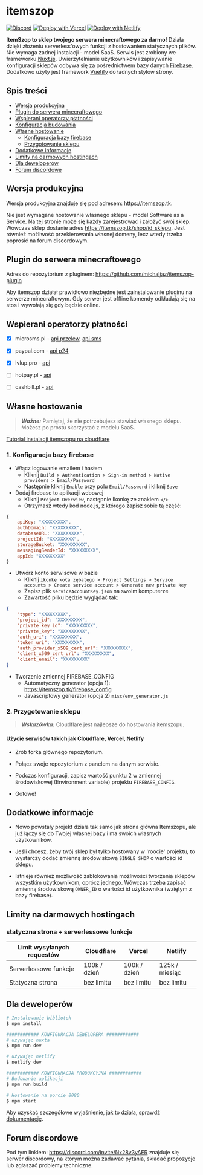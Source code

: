 # itemszop

[![Discord](https://img.shields.io/badge/discord-%237289DA.svg?style=for-the-badge&logo=discord&logoColor=white)](https://discord.com/invite/Nx28v3yAER)
[![Deploy with Vercel](https://vercel.com/button)](https://vercel.com/new/clone?repository-url=https://github.com/michaljaz/itemszop)
[![Deploy with Netlify](https://www.netlify.com/img/deploy/button.svg)](https://app.netlify.com/start/deploy?repository=https://github.com/michaljaz/itemszop)

**ItemSzop to sklep twojego serwera minecraftowego za darmo!** Działa dzięki złożeniu serverless'owych funkcji z hostowaniem statycznych plików. Nie wymaga żadnej instalacji - model SaaS. Serwis jest zrobiony we frameworku [Nuxt.js](https://nuxtjs.org/). Uwierzytelnianie użytkowników i zapisywanie konfiguracji sklepów odbywa się za pośrednictwem bazy danych [Firebase](https://firebase.google.com/). Dodatkowo użyty jest framework [Vuetify](https://vuetifyjs.com/) do ładnych stylów strony.



## Spis treści
- [Wersja produkcyjna](#wersja-produkcyjna)
- [Plugin do serwera minecraftowego](#plugin-do-serwera-minecraftowego)
- [Wspierani operatorzy płatności](#wspierani-operatorzy-płatności)
- [Konfiguracja budowania](#konfiguracja-budowania)
- [Własne hostowanie](#własne-hostowanie)
	- [Konfiguracja bazy firebase](#1-konfiguracja-bazy-firebase)
	- [Przygotowanie sklepu](#2-przygotowanie-sklepu)
- [Dodatkowe informacje](#dodatkowe-informacje)
- [Limity na darmowych hostingach](#limity-na-darmowych-hostingach)
- [Dla deweloperów](#dla-deweloperów)
- [Forum discordowe](#forum-discordowe)

## Wersja produkcyjna

Wersja produkcyjna znajduje się pod adresem: https://itemszop.tk.

Nie jest wymagane hostowanie własnego sklepu - model Software as a Service. Na tej stronie może się każdy zarejestrować i założyć swój sklep. Wówczas sklep dostanie adres https://itemszop.tk/shop/id_sklepu. Jest również możliwość przekierowania własnej domeny, lecz wtedy trzeba poprosić na forum discordowym.

## Plugin do serwera minecraftowego

Adres do repozytorium z pluginem: https://github.com/michaljaz/itemszop-plugin

Aby itemszop działał prawidłowo niezbędne jest zainstalowanie pluginu na serwerze minecraftowym. Gdy serwer jest offline komendy odkładają się na stos i wywołają się gdy będzie online.

## Wspierani operatorzy płatności

- [x] microsms.pl - [api przelew](https://microsms.pl/documents/przelewy_online.pdf), [api sms](https://microsms.pl/kernel/Mails/files/dokumentacja_techniczna_mirosms.pdf)
- [X] paypal.com - [api p24](https://developer.paypal.com/docs/checkout/apm/przelewy24/)
- [x] lvlup.pro - [api](https://api.lvlup.pro/v4/redoc)
- [ ] hotpay.pl - [api](https://hotpay.pl/dokumentacja-api/)
- [ ] cashbill.pl - [api](https://www.cashbill.pl/pobierz/api/)


## Własne hostowanie

> **_Ważne:_**  Pamiętaj, że nie potrzebujesz stawiać własnego sklepu. Możesz po prostu skorzystać z modelu SaaS.

[Tutorial instalacji itemszopu na cloudflare](https://streamable.com/wacai0)

### 1. Konfiguracja bazy firebase

- Włącz logowanie emailem i hasłem
	- Kliknij `Build > Authentication > Sign-in method > Native providers > Email/Password`
	- Następnie kliknij `Enable` przy polu `Email/Password` i kliknij `Save`
- Dodaj firebase to aplikacji webowej
	- Kliknij `Project Overview`, następnie Ikonkę ze znakiem `</>`
	- Otrzymasz wtedy kod node.js, z którego zapisz sobie tą część:
```js
{
	apiKey: "XXXXXXXXX",
	authDomain: "XXXXXXXXX",
	databaseURL: "XXXXXXXXX",
	projectId: "XXXXXXXXX",
	storageBucket: "XXXXXXXXX",
	messagingSenderId: "XXXXXXXXX",
	appId: "XXXXXXXXX"
}
```
- Utwórz konto serwisowe w bazie
	- Kliknij `ikonkę koła zębatego > Project Settings > Service accounts > Create service account > Generate new private key`
	- Zapisz plik `serviceAccountKey.json` na swoim komputerze
	- Zawartość pliku będzie wyglądać tak:
```json
{
	"type": "XXXXXXXXX",
	"project_id": "XXXXXXXXX",
	"private_key_id": "XXXXXXXXX",
	"private_key": "XXXXXXXXX",
	"auth_uri": "XXXXXXXXX",
	"token_uri": "XXXXXXXXX",
	"auth_provider_x509_cert_url": "XXXXXXXXX",
	"client_x509_cert_url": "XXXXXXXXX",
	"client_email": "XXXXXXXXX"
}
```

- Tworzenie zmiennej FIREBASE_CONFIG
	- Automatyczny generator (opcja 1): https://itemszop.tk/firebase_config
	- Javascriptowy generator (opcja 2) `misc/env_generator.js`

### 2. Przygotowanie sklepu

> **_Wskazówka:_**  Cloudflare jest najlepsze do hostowania itemszopu.

#### Użycie serwisów takich jak Cloudflare, Vercel, Netlify

- Zrób forka głównego repozytorium.

- Połącz swoje repozytorium z panelem na danym serwisie.

- Podczas konfiguracji, zapisz wartość punktu 2 w zmiennej środowiskowej (Environment variable) projektu `FIREBASE_CONFIG`.

- Gotowe!

## Dodatkowe informacje
- Nowo powstały projekt działa tak samo jak strona główna Itemszopu, ale już łączy się do Twojej własnej bazy i ma swoich własnych użytkowników.

- Jeśli chcesz, żeby twój sklep był tylko hostowany w 'roocie' projektu, to wystarczy dodać zmienną środowiskową ```SINGLE_SHOP``` o wartości id sklepu.

- Istnieje również możliwość zablokowania możliwości tworzenia sklepów wszystkim użytkownikom, oprócz jednego. Wówczas trzeba zapisać zmienną środowiskową ```OWNER_ID``` o wartości id użytkownika (wziętym z bazy firebase).

## Limity na darmowych hostingach

### statyczna strona + serverlessowe funkcje

| Limit wysyłanych requestów | Cloudflare | Vercel | Netlify |
| --- | --- | --- | --- |
| Serverlessowe funkcje | 100k / dzień | 100k / dzień | 125k / miesiąc |
| Statyczna strona | bez limitu | bez limitu | bez limitu |

## Dla deweloperów

```bash
# Instalowanie bibliotek
$ npm install

############ KONFIGURACJA DEWELOPERA ############
# używając nuxta
$ npm run dev

# używając netlify
$ netlify dev

############ KONFIGURACJA PRODUKCYJNA ############
# Budowanie aplikacji
$ npm run build

# Hostowanie na porcie 8080
$ npm start

```
Aby uzyskać szczegółowe wyjaśnienie, jak to działa, sprawdź [dokumentację](https://nuxtjs.org).

## Forum discordowe

Pod tym linkiem: https://discord.com/invite/Nx28v3yAER znajduje się serwer discordowy, na którym można zadawać pytania, składać propozycje lub zgłaszać problemy techniczne.
